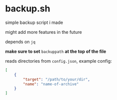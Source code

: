 # backup.sh

simple backup script i made

might add more features in the future

depends on `jq`

**make sure to set** `backuppath` **at the top of the file**

reads directories from `config.json`, example config:

```json
[
	{
		"target": "/path/to/your/dir",
		"name": "name-of-archive"
	}
]
```
